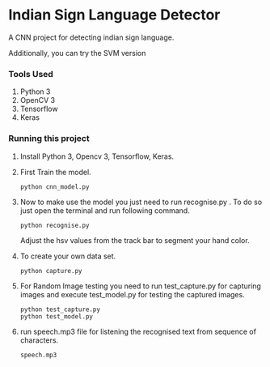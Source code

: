 # Indian Sign Language Detector

A CNN project for detecting indian sign language.

Additionally, you can try the SVM version

### Tools Used
1. Python 3
2. OpenCV 3
3. Tensorflow
4. Keras

### Running this project
1. Install Python 3, Opencv 3, Tensorflow, Keras.
2. First Train the model.
    ```
    python cnn_model.py
    ```
2. Now to make use the model you just need to run recognise.py . To do so just open the terminal and run following command.
    ```
    python recognise.py
    ```
    Adjust the hsv values from the track bar to segment your hand color.

3. To create your own data set.
    ```
    python capture.py
    ```
4. For Random Image testing you need to run test_capture.py for capturing images and execute test_model.py for testing the captured images.
    ```
    python test_capture.py
    python test_model.py
    ```
 5. run speech.mp3 file for listening the recognised text from sequence of characters.
    ```
    speech.mp3
    ```
